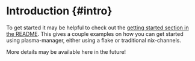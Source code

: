 # Introduction {#intro}
To get started it may be helpful to check out the
[getting started section in the README](https://github.com/nix-community/plasma-manager#getting-started).
This gives a couple examples on how you can get started using plasma-manager,
either using a flake or traditional nix-channels.

More details may be available here in the future!